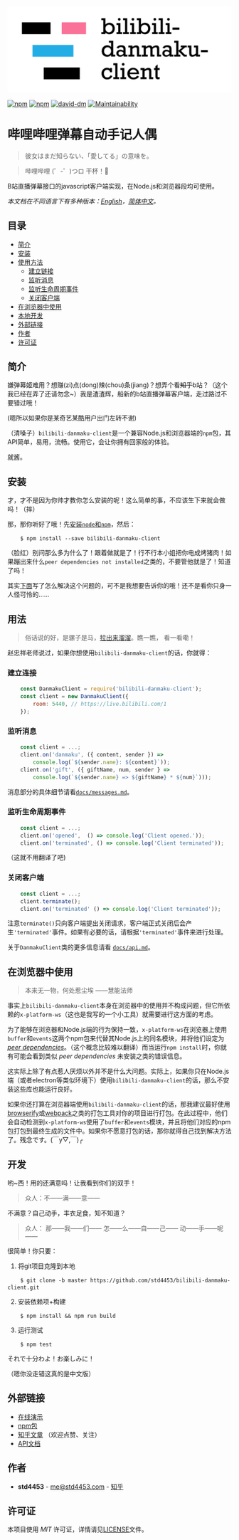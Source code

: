﻿![Header image](assets/header.svg)

[![npm](https://img.shields.io/npm/v/bilibili-danmaku-client.svg?style=flat-square)](https://www.npmjs.com/package/bilibili-danmaku-client)
[![npm](https://img.shields.io/npm/l/bilibili-danmaku-client.svg?style=flat-square)](https://www.npmjs.com/package/bilibili-danmaku-client)
[![david-dm](https://img.shields.io/david/std4453/bilibili-danmaku-client.svg?style=flat-square)](https://github.com/std4453/bilibili-danmaku-client)
[![Maintainability](https://api.codeclimate.com/v1/badges/0f3581cbb3d2d9bd0243/maintainability)](https://codeclimate.com/github/std4453/bilibili-danmaku-client/maintainability)

# 哔哩哔哩弹幕自动手记人偶

> 彼女はまだ知らない、「愛してる」の意味を。

> 哔哩哔哩 (゜-゜)つロ 干杯！🍻

B站直播弹幕接口的javascript客户端实现，在Node.js和浏览器段均可使用。

_本文档在不同语言下有多种版本：[English](README.md)，[简体中文](README.zh-cn.md)。_

## 目录

- [简介](#简洁)
- [安装](#安装)
- [使用方法](#使用方法)
    - [建立链接](#建立连接)
    - [监听消息](#监听消息)
    - [监听生命周期事件](#监听生命周期事件)
    - [关闭客户端](#关闭客户端)
- [在浏览器中使用](#在浏览器中使用)
- [本地开发](#本地开发)
- [外部链接](#外部链接)
- [作者](#作者)
- [许可证](#许可证)

## 简介

嫌弹幕姬难用？想赚(zi)点(dong)辣(chou)条(jiang)？想弄个看~~知乎~~b站？（这个我已经在弄了还请勿念~）我是渣渣辉，船新的b站直播弹幕客户端，走过路过不要错过哦！

(嗯所以如果你是某奇艺某酷用户出门左转不谢)

（清嗓子）`bilibili-danmaku-client`是一个兼容Node.js和浏览器端的`npm`包，其API简单，易用，流畅。使用它，会让你拥有回家般的体验。

就酱。

## 安装

才，才不是因为你帅才教你怎么安装的呢！这么简单的事，不应该生下来就会做吗！（摔）

那，那你听好了哦！先[安装`node`和`npm`](https://www.runoob.com/nodejs/nodejs-install-setup.html)，然后：

```console
    $ npm install --save bilibili-danmaku-client
```

（脸红）别问那么多为什么了！跟着做就是了！行不行本小姐把你电成烤猪肉！如果蹦出来什么`peer dependencies not installed`之类的，不要管他就是了！知道了吗！

其实[下面](#在浏览器中使用)写了怎么解决这个问题的，可不是我想要告诉你的哦！还不是看你只身一人怪可怜的……

## 用法

> 俗话说的好，是骡子是马，[拉出来溜溜](https://std4453.github.io/bilibili-danmaku-client)。瞧一瞧， 看一看嘞！

赵忠祥老师说过，如果你想使用`bilibili-danmaku-client`的话，你就得：

### 建立连接

```javascript
    const DanmakuClient = require('bilibili-danmaku-client');
    const client = new DanmakuClient({
        room: 5440, // https://live.bilibili.com/1
    });
```

### 监听消息

```javascript
    const client = ...;
    client.on('danmaku', ({ content, sender }) =>
        console.log(`${sender.name}: ${content}`));
    client.on('gift', ({ giftName, num, sender } =>
        console.log(`${sender.name} => ${giftName} * ${num}`)));
```

消息部分的具体细节请看[`docs/messages.md`](docs/messages.zh-cn.md)。

### 监听生命周期事件

```javascript
    const client = ...;
    client.on('opened',  () => console.log('Client opened.'));
    client.on('terminated', () => console.log('Client terminated'));
```

（这就不用翻译了吧)

### 关闭客户端

```javascript
    const client = ...;
    client.terminate();
    client.on('terminated' () => console.log('Client terminated'));
```

注意`terminate()`只向客户端提出关闭请求，客户端正式关闭后会产生`'terminated'`事件。如果有必要的话，请根据`'terminated'`事件来进行处理。

关于`DanmakuClient`类的更多信息请看 [`docs/api.md`](docs/api.zh-cn.md)。

## 在浏览器中使用

> 本来无一物，何处惹尘埃 ——慧能法师

事实上`bilibili-danmaku-client`本身在浏览器中的使用并不构成问题，但它所依赖的`x-platform-ws`（这也是我写的一个小工具）就需要进行这方面的考虑。

为了能够在浏览器和Node.js端的行为保持一致，`x-platform-ws`在浏览器上使用`buffer`和`events`这两个npm包来代替其Node.js上的同名模块，并将他们设定为[_peer dependencies_](https://nodejs.org/en/blog/npm/peer-dependencies/)。（这个概念比较难以翻译）而当运行`npm install`时，你就有可能会看到类似 _peer dependencies_ 未安装之类的错误信息。

这实际上除了有点惹人厌烦以外并不是什么大问题。实际上，如果你只在Node.js端（或者electron等类似环境下）使用`bilibili-danmaku-client`的话，那么不安装这些库也能运行良好。

如果你还打算在浏览器端使用`bilibili-danmaku-client`的话，那我建议最好使用[browserify](https://browserify.org/)或[webpack](https://webpack.js.org/)之类的打包工具对你的项目进行打包。在此过程中，他们会自动检测到`x-platform-ws`使用了`buffer`和`events`模块，并且将他们对应的npm包打包到最终生成的文件中。如果你不愿意打包的话，那你就得自己找到解决方法了。残念です。\(￣y▽,￣\)╭

## 开发

哟~西！用的还满意吗！让我看到你们的双手！
> 众人：不——满——意——

不满意？自己动手，丰衣足食，知不知道？
> 众人：
> 那——我——们——
> 怎——么——自——己——
> 动——手——呢——

很简单！你只要：

1. 将git项目克隆到本地

```console
    $ git clone -b master https://github.com/std4453/bilibili-danmaku-client.git
```

2. 安装依赖项+构建

```console
    $ npm install && npm run build
```

3. 运行测试

```console
    $ npm test
```

それで十分わよ！お楽しみに！

（嗯你没走错这真的是中文版）

## 外部链接

- [在线演示](https://std4453.github.io/bilibili-danmaku-client)
- [npm包](https://www.npmjs.com/package/bilibili-danmaku-client)
- [知乎文章](https://zhuanlan.zhihu.com/p/37874066) （欢迎点赞、关注）
- [API文档](docs/api.zh-cn.md)

## 作者

- __std4453__ - [me@std4453.com](mailto:me@std4453.com) - [知乎](https://www.zhihu.com/people/std4453)

## 许可证

本项目使用 _MIT_ 许可证，详情请见[LICENSE](https://github.com/std4453/bilibili-danmaku-client/blob/master/LICENSE)文件。

